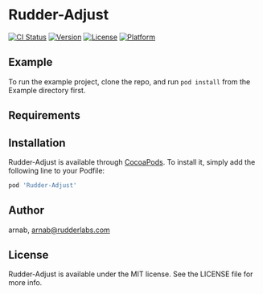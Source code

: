 # Rudder-Adjust

[![CI Status](https://img.shields.io/travis/arnab/Rudder-Adjust.svg?style=flat)](https://travis-ci.org/arnab/Rudder-Adjust)
[![Version](https://img.shields.io/cocoapods/v/Rudder-Adjust.svg?style=flat)](https://cocoapods.org/pods/Rudder-Adjust)
[![License](https://img.shields.io/cocoapods/l/Rudder-Adjust.svg?style=flat)](https://cocoapods.org/pods/Rudder-Adjust)
[![Platform](https://img.shields.io/cocoapods/p/Rudder-Adjust.svg?style=flat)](https://cocoapods.org/pods/Rudder-Adjust)

## Example

To run the example project, clone the repo, and run `pod install` from the Example directory first.

## Requirements

## Installation

Rudder-Adjust is available through [CocoaPods](https://cocoapods.org). To install
it, simply add the following line to your Podfile:

```ruby
pod 'Rudder-Adjust'
```

## Author

arnab, arnab@rudderlabs.com

## License

Rudder-Adjust is available under the MIT license. See the LICENSE file for more info.
